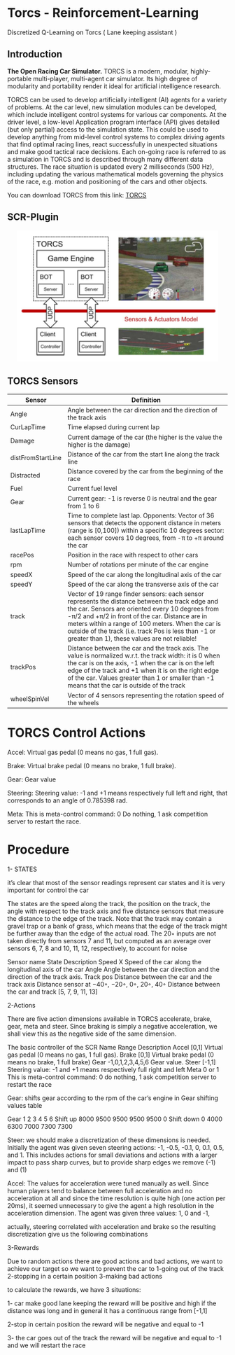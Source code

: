# Torcs - Reinforcement-Learning
Discretized Q-Learning on Torcs ( Lane keeping assistant )

## Introduction
**The Open Racing Car Simulator.** TORCS is a modern, modular, highly-portable multi-player, multi-agent car simulator. Its high degree of modularity and portability render it ideal for artificial intelligence research.
 
TORCS can be used to develop artificially intelligent (AI) agents for a variety of problems. At the car level, new simulation modules can be developed, which include intelligent control systems for various car components. At the driver level, a low-level Application program interface (API) gives detailed (but only partial) access to the simulation state. This could be used to develop anything from mid-level control systems to complex driving agents that find optimal racing lines, react successfully in unexpected situations and make good tactical race decisions.
Each on-going race is referred to as a simulation in TORCS and is described through many different data structures. The race situation is updated every 2 milliseconds (500 Hz), including updating the various mathematical models governing the physics of the race, e.g. motion and positioning of the cars and other objects.

You can download TORCS from this link:
[TORCS](http://torcs.sourceforge.net/index.php?name=Sections&op=viewarticle&artid=3)

## SCR-Plugin


<p align="center">
  <img width="460" height="300" src="https://github.com/A-Raafat/Torcs---Reinforcement-Learning/blob/master/Pic.png">
</p>

## TORCS Sensors 
| Sensor | Definition |
| ------ | ---------- |
| Angle |  Angle between the car direction and the direction of the track axis |
| CurLapTime | Time elapsed during current lap |
| Damage | Current damage of the car (the higher is the value the higher is the damage) |
| distFromStartLine | Distance of the car from the start line along the track line |
| Distracted | Distance covered by the car from the beginning of the race |
| Fuel | Current fuel level |
| Gear | Current gear: -1 is reverse 0 is neutral and the gear from 1 to 6 |
| lastLapTime |  Time to complete last lap. Opponents: Vector of 36 sensors that detects the opponent distance in meters (range is [0,100]) within a specific 10 degrees sector: each sensor covers 10 degrees, from  -π to +π  around the car |
| racePos | Position in the race with respect to other cars |
| rpm | Number of rotations per minute of the car engine |
| speedX | Speed of the car along the longitudinal axis of the car |
| speedY | Speed of the car along the transverse axis of the car |
| track | Vector of 19 range finder sensors: each sensor represents the distance between the track edge and the car. Sensors are oriented every 10 degrees from -π/2 and +π/2 in front of the car. Distance are in meters within a range of 100 meters. When the car is outside of the track (i.e. track Pos is less than -1 or greater than 1), these values are not reliable! |
| trackPos | Distance between the car and the track axis. The value is normalized w.r.t. the track width: it is 0 when the car is on the axis, -1 when the car is on the left edge of the track and +1 when it is on the right edge of the car. Values greater than 1 or smaller than -1 means that the car is outside of the track |
| wheelSpinVel |  Vector of 4 sensors representing the rotation speed of the wheels |

# TORCS Control Actions
Accel: Virtual gas pedal (0 means no gas, 1 full gas).

Brake: Virtual brake pedal (0 means no brake, 1 full brake).

Gear: Gear value

Steering: Steering value: -1 and +1 means respectively full left and right, that corresponds to an angle of 0.785398 rad.

Meta: This is meta-control command: 0 Do nothing, 1 ask competition server to restart the race.


# Procedure

1- STATES

it’s clear that most of the sensor readings represent car states and it is very important for control the car

The states are the speed along the track, the position on the track, the angle with respect to the track axis and five distance sensors that measure the distance to the edge of the track. Note that the track may contain a gravel trap or a bank of grass, which means that the edge of the track might be further away than the edge of the actual road. The 20◦ inputs are not taken directly from sensors 7 and 11, but computed as an average over sensors 6, 7, 8 and 10, 11, 12, respectively, to account for noise






Sensor name	State Description
Speed X	Speed of the car along the longitudinal axis of the car
Angle	Angle between the car direction and the direction of the track axis.
Track pos	Distance between the car and the track axis
Distance sensor at −40◦, −20◦, 0◦, 20◦, 40◦	Distance between the car and track [5, 7, 9, 11, 13]



2-Actions

There are five action dimensions available in TORCS accelerate, brake, gear, meta and steer. Since braking is simply a negative acceleration, we shall view this as the negative side of the same dimension.

The basic controller of the SCR
Name	Range	Description
Accel	[0,1]	Virtual gas pedal (0 means no gas, 1 full gas).
Brake	[0,1]	Virtual brake pedal (0 means no brake, 1 full brake)
Gear	-1,0,1,2,3,4,5,6	Gear value.
Steer	[-1,1]	Steering value: -1 and +1 means respectively full right and left
Meta	0 or 1	This is meta-control command: 0 do nothing, 1 ask competition server to restart the race





Gear:
shifts gear according to the rpm of the car’s engine in Gear shifting values table

Gear	         1	         2   	          3	         4	         5	        6
Shift up	8000	 9500	9500	9500	9500	0
Shift down	0	4000	6300	7000	7300	7300

Steer:
 we should make a discretization of these dimensions is needed. Initially the agent was given seven steering actions: -1, -0.5, -0.1, 0, 0.1, 0.5, and 1. This includes actions for small deviations and actions with a larger impact to pass sharp curves, but to provide sharp edges we remove (-1) and (1)

Accel:
The values for acceleration were tuned manually as well. Since human players tend to balance between full acceleration and no acceleration at all and since the time resolution is quite high (one action per 20ms), it seemed unnecessary to give the agent a high resolution in the acceleration dimension. The agent was given three values: 1, 0 and -1,

actually, steering correlated with acceleration and brake so the resulting discretization give us the following combinations

3-Rewards

Due to random actions there are good actions and bad actions, we want to achieve our target so we want to prevent the car to
1-going out of the track
2-stopping in a certain position
3-making bad actions

to calculate the rewards, we have 3 situations:

1- car make good lane keeping
the reward will be positive and high if the distance was long and in general it has a continuous range from [-1,1]

2-stop in certain position
the reward will be negative and equal to -1

3- the car goes out of the track
the reward will be negative and equal to -1 and we will restart the race
